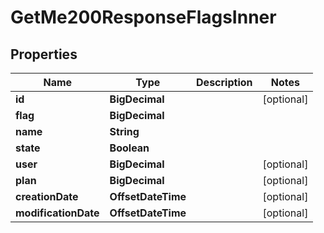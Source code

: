 

# GetMe200ResponseFlagsInner


## Properties

| Name | Type | Description | Notes |
|------------ | ------------- | ------------- | -------------|
|**id** | **BigDecimal** |  |  [optional] |
|**flag** | **BigDecimal** |  |  |
|**name** | **String** |  |  |
|**state** | **Boolean** |  |  |
|**user** | **BigDecimal** |  |  [optional] |
|**plan** | **BigDecimal** |  |  [optional] |
|**creationDate** | **OffsetDateTime** |  |  [optional] |
|**modificationDate** | **OffsetDateTime** |  |  [optional] |



